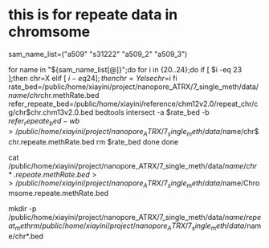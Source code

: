 # this is for repeate data in chromsome

sam_name_list=("a509" "s31222" "a509_2" "a509_3")

for name in "${sam_name_list[@]}";do
    for i in {20..24};do
        if [ $i -eq 23 ];then
            chr=X
        elif [ $i -eq 24 ];then
            chr=Y
        else
            chr=$i
        fi
        rate_bed=/public/home/xiayini/project/nanopore_ATRX/7_single_meth/data/$name/chr$chr.methRate.bed
        refer_repeate_bed=/public/home/xiayini/reference/chm12v2.0/repeat_chr/cg/chr$chr.chm13v2.0.bed
        bedtools intersect -a $rate_bed -b $refer_repeate_bed -wb > /public/home/xiayini/project/nanopore_ATRX/7_single_meth/data/$name/chr$chr.repeate.methRate.bed
        rm $rate_bed
    done
done

cat /public/home/xiayini/project/nanopore_ATRX/7_single_meth/data/$name/chr*.repeate.methRate.bed >> /public/home/xiayini/project/nanopore_ATRX/7_single_meth/data/$name/Chromsome.repeate.methRate.bed

mkdir -p /public/home/xiayini/project/nanopore_ATRX/7_single_meth/data/$name/repeat_meth
rm /public/home/xiayini/project/nanopore_ATRX/7_single_meth/data/$name/chr*.bed 
